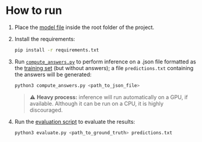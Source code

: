 # How to run

1. Place the [model file](https://drive.google.com/file/d/1oAZ7HGbPsRlOciaoDtercIdLCA27PCXR/view?usp=sharing) inside the root folder of the project.

2. Install the requirements:
    ```sh
    pip install -r requirements.txt
    ```

3. Run [`compute_answers.py`](compute_answers.py) to perform inference on a .json file formatted as the [training set](training_set.json) (but without answers); a file `predictions.txt` containing the answers will be generated:
    ```sh
    python3 compute_answers.py <path_to_json_file>
    ```
    > :warning: **Heavy process:** inference will run automatically on a GPU, if available. Although it can be run on a CPU, it is highly discouraged.

4. Run the [evaluation script](evaluate.py) to evaluate the results:
    ```sh
    python3 evaluate.py <path_to_ground_truth> predictions.txt
    ```
